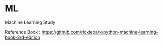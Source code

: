 # ML
Machine Learning Study

Reference Book : https://github.com/rickiepark/python-machine-learning-book-3rd-edition
